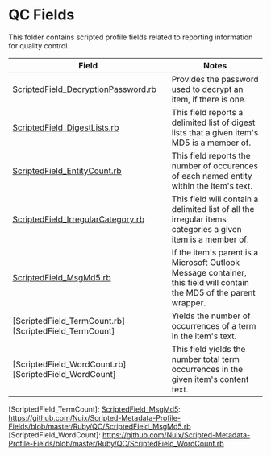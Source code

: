 QC Fields
============================

This folder contains scripted profile fields related to reporting information for quality control.

| Field | Notes |
|-------|-------|
| [ScriptedField_DecryptionPassword.rb][ScriptedField_DecryptionPassword] | Provides the password used to decrypt an item, if there is one. |
| [ScriptedField_DigestLists.rb][ScriptedField_DigestLists] | This field reports a delimited list of digest lists that a given item's MD5 is a member of.|
| [ScriptedField_EntityCount.rb][ScriptedField_EntityCount] | This field reports the number of occurences of each named entity within the item's text.|
| [ScriptedField_IrregularCategory.rb][ScriptedField_IrregularCategory] | This field will contain a delimited list of all the irregular items categories a given item is a member of.|
| [ScriptedField_MsgMd5.rb][ScriptedField_MsgMd5] | If the item's parent is a Microsoft Outlook Message container, this field will contain the MD5 of the parent wrapper.|
| [ScriptedField_TermCount.rb][ScriptedField_TermCount] | Yields the number of occurrences of a term in the item's text. |
| [ScriptedField_WordCount.rb][ScriptedField_WordCount] | This field yields the number total term occurrences in the given item's content text.|

[ScriptedField_DecryptionPassword]: https://github.com/Nuix/Scripted-Metadata-Profile-Fields/blob/master/Ruby/QC/ScriptedField_DecryptionPassword.rb
[ScriptedField_DigestLists]: https://github.com/Nuix/Scripted-Metadata-Profile-Fields/blob/master/Ruby/QC/ScriptedField_DigestLists.rb
[ScriptedField_EntityCount]: https://github.com/Nuix/Scripted-Metadata-Profile-Fields/blob/master/Ruby/QC/ScriptedField_EntityCount.rb
[ScriptedField_IrregularCategory]: https://github.com/Nuix/Scripted-Metadata-Profile-Fields/blob/master/Ruby/QC/ScriptedField_IrregularCategory.rb
[ScriptedField_MsgMd5]: https://github.com/Nuix/Scripted-Metadata-Profile-Fields/blob/master/Ruby/QC/ScriptedField_MsgMd5.rb
[ScriptedField_TermCount]: [ScriptedField_MsgMd5]: https://github.com/Nuix/Scripted-Metadata-Profile-Fields/blob/master/Ruby/QC/ScriptedField_MsgMd5.rb
[ScriptedField_WordCount]: https://github.com/Nuix/Scripted-Metadata-Profile-Fields/blob/master/Ruby/QC/ScriptedField_WordCount.rb
